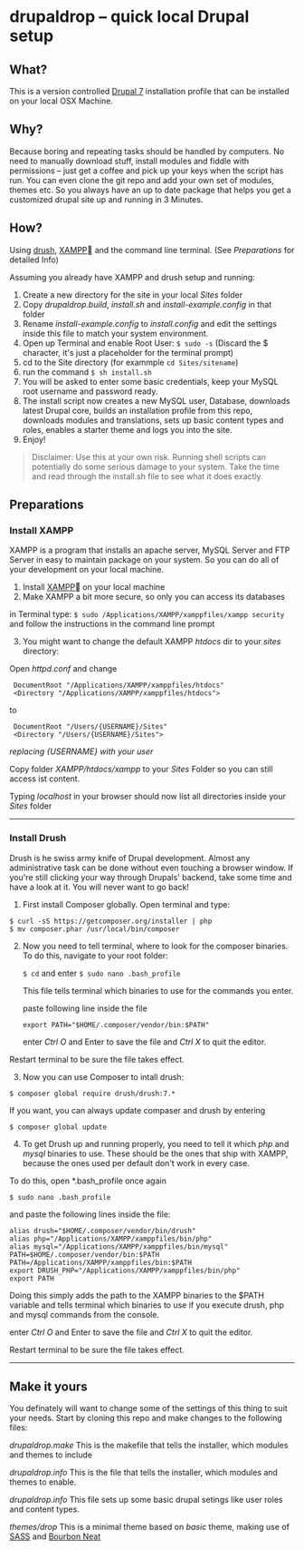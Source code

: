 # drupaldrop – quick local Drupal setup

## What?

This is a version controlled [Drupal 7](http://www.drupal.org) installation profile that can be installed on your local OSX Machine.

## Why?

Because boring and repeating tasks should be handled by computers. No need to manually download stuff, install modules and fiddle with permissions – just get a coffee and pick up your keys when the script has run. You can even clone the git repo and add your own set of modules, themes etc. So you always have an up to date package that helps you get a customized drupal site up and running in 3 Minutes.

## How?

Using [drush](http://www.drush.org/), [XAMPP](https://www.apachefriends.org/index.html) and the command line terminal. (See *Preparations* for detailed Info)

Assuming you already have XAMPP and drush setup and running:

1. Create a new directory for the site in your local *Sites* folder
2. Copy *drupaldrop.build*, *install.sh* and *install-example.config* in that folder
3. Rename *install-example.config* to *install.config* and edit the settings inside this file to match your system environment.
4. Open up Terminal and enable Root User: `$ sudo -s` (Discard the $ character, it's just a placeholder for the terminal prompt)
5. cd to the Site directory (for exammple `cd Sites/sitename`)
6. run the command `$ sh install.sh`
7. You will be asked to enter some basic credentials, keep your MySQL root username and password ready.
8. The install script now creates a new MySQL user, Database, downloads latest Drupal core, builds an installation profile from this repo, downloads modules and translations, sets up basic content types and roles, enables a starter theme and logs you into the site. 
9. Enjoy!

> Disclaimer: Use this at your own risk. Running shell scripts can potentially do some serious damage to your system.
> Take the time and read through the install.sh file to see what it does exactly.



## Preparations

### Install XAMPP
XAMPP is a program that installs an apache server, MySQL Server and FTP Server in easy to maintain package on your system. So you can do all of your development on your local machine.

1. Install [XAMPP](https://www.apachefriends.org/index.html) on your local machine
2. Make XAMPP a bit more secure, so only you can access its databases
 
  in Terminal type:
  `$ sudo /Applications/XAMPP/xamppfiles/xampp security`
  and follow the instructions in the command line prompt

3. You might want to change the default XAMPP *htdocs* dir to your *sites* directory:

  Open *httpd.conf* and change 
 
 ```
  DocumentRoot "/Applications/XAMPP/xamppfiles/htdocs"
  <Directory "/Applications/XAMPP/xamppfiles/htdocs">
 ```
 
  to
 
 ```
  DocumentRoot "/Users/{USERNAME}/Sites"
  <Directory "/Users/{USERNAME}/Sites">
  ```
 
  *replacing {USERNAME} with your user*
 
  Copy folder *XAMPP/htdocs/xampp* to your *Sites* Folder so you can still access ist content.
  
  Typing *localhost* in your browser should now list all directories inside your *Sites* folder


---

### Install Drush
Drush is he swiss army knife of Drupal development. Almost any administrative task can be done without even touching a browser window. If you're still clicking your way through Drupals' backend, take some time and have a look at it. You will never want to go back! 

1. First install Composer globally. Open terminal and type:

 ```
$ curl -sS https://getcomposer.org/installer | php
$ mv composer.phar /usr/local/bin/composer
```

2. Now you need to tell terminal, where to look for the composer binaries.
	To do this, navigate to your root folder: 
	
	`$ cd` and enter `$ sudo nano .bash_profile`

	This file tells terminal which binaries to use for the commands you enter.

	paste following line inside the file
	
	`export PATH="$HOME/.composer/vendor/bin:$PATH"`
	
	enter *Ctrl O* and Enter to save the file and *Ctrl X* to quit the editor.

 Restart terminal to be sure the file takes effect.



3. Now you can use Composer to intall drush:

 ```
$ composer global require drush/drush:7.*
```

 If you want, you can always update compaser and drush by entering

 ```
$ composer global update
```

4. To get Drush up and running properly, you need to tell it which *php* and *mysql* binaries to use. These should be the ones that ship with XAMPP, because the ones used per default don't work in every case.

 To do this, open *.bash_profile once again  

 `$ sudo nano .bash_profile`

 and paste the following lines inside the file:


 ```
alias drush="$HOME/.composer/vendor/bin/drush"
alias php="/Applications/XAMPP/xamppfiles/bin/php"
alias mysql="/Applications/XAMPP/xamppfiles/bin/mysql"
PATH=$HOME/.composer/vendor/bin:$PATH
PATH=/Applications/XAMPP/xamppfiles/bin:$PATH
export DRUSH_PHP="/Applications/XAMPP/xamppfiles/bin/php"
export PATH
```
 
 Doing this simply adds the path to the XAMPP binaries to the $PATH variable and tells terminal which binaries to use if you execute drush, php and mysql commands from the console.

 enter *Ctrl O* and Enter to save the file and *Ctrl X* to quit the editor.

 Restart terminal to be sure the file takes effect.


---

## Make it yours

You definately will want to change some of the settings of this thing to suit your needs.
Start by cloning this repo and make changes to the following files:

*drupaldrop.make* This is the makefile that tells the installer, which modules and themes to include

*drupaldrop.info* This is the file that tells the installer, which modules and themes to enable.

*drupaldrop.info* This file sets up some basic drupal setings like user roles and content types.

*themes/drop* This is a minimal theme based on *basic* theme, making use of [SASS](http://sass-lang.com/) and  [Bourbon Neat](http://neat.bourbon.io/)



